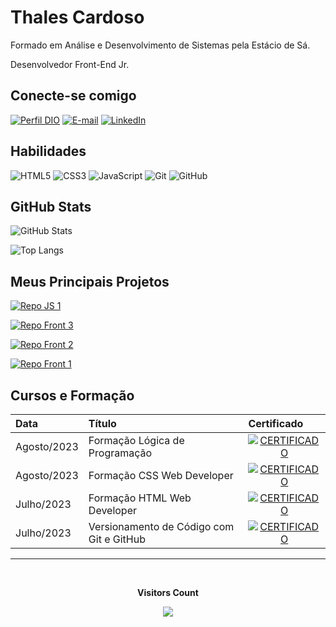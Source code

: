 # Thales Cardoso
<p>Formado em Análise e Desenvolvimento de Sistemas pela Estácio de Sá.</p>
<p>Desenvolvedor Front-End Jr.</p>

## Conecte-se comigo
[![Perfil DIO](https://img.shields.io/badge/-Meu%20Perfil%20na%20DIO-30A3DC?style=for-the-badge)](https://www.dio.me/users/thales_dev)
[![E-mail](https://img.shields.io/badge/-Email-000?style=for-the-badge&logo=microsoft-outlook&logoColor=white)](mailto:thales.dev@hotmail.com)
[![LinkedIn](https://img.shields.io/badge/-LinkedIn-%230077B5?style=for-the-badge&logo=linkedin&logoColor=white)](https://www.linkedin.com/in/thalesacardoso/)


## Habilidades
![HTML5](https://img.shields.io/badge/HTML-000?style=for-the-badge&logo=html5&logoColor=e34f26)
![CSS3](https://img.shields.io/badge/CSS3-000?style=for-the-badge&logo=css3&logoColor=30A9DC)
![JavaScript](https://img.shields.io/badge/JavaScript-000?style=for-the-badge&logo=javascript&logoColor=F1BF26)
![Git](https://img.shields.io/badge/Git-000?style=for-the-badge&logo=git&logoColor=E94D5F)
![GitHub](https://img.shields.io/badge/GitHub-000?style=for-the-badge&logo=github&logoColor=30A3DC)

## GitHub Stats
![GitHub Stats](https://github-readme-stats.vercel.app/api?username=thalesacardoso&theme=transparent&bg_color=000&border_color=30A3DC&show_icons=true&icon_color=30A3DC&title_color=blue&text_color=FFF&hide_title=true)

![Top Langs](https://github-readme-stats-git-masterrstaa-rickstaa.vercel.app/api/top-langs/?username=thalesacardoso&bg_color=000&border_color=30A3DC&title_color=blue&text_color=FFF&hide_title=true)


## Meus Principais Projetos


[![Repo JS 1](https://github-readme-stats.vercel.app/api/pin/?username=thalesacardoso&repo=dio-projeto-pokedex&bg_color=000&border_color=30A3DC&show_icons=true&icon_color=30A3DC&title_color=blue&text_color=FFF)](https://github.com/thalesacardoso/dio-projeto-pokedex)

[![Repo Front 3](https://github-readme-stats.vercel.app/api/pin/?username=thalesacardoso&repo=dio-clone-hbomax&bg_color=000&border_color=30A3DC&show_icons=true&icon_color=30A3DC&title_color=blue&text_color=FFF)](https://github.com/thalesacardoso/dio-clone-hbomax)

[![Repo Front 2](https://github-readme-stats.vercel.app/api/pin/?username=thalesacardoso&repo=dio-clone-discord&bg_color=000&border_color=30A3DC&show_icons=true&icon_color=30A3DC&title_color=blue&text_color=FFF)](https://github.com/thalesacardoso/dio-clone-discord)

[![Repo Front 1](https://github-readme-stats.vercel.app/api/pin/?username=thalesacardoso&repo=dio-landingpage1&bg_color=000&border_color=30A3DC&show_icons=true&icon_color=30A3DC&title_color=blue&text_color=FFF)](https://github.com/thalesacardoso/dio-landingpage1)


## Cursos e Formação
<table>
  <thead>
    <tr align="left">
      <th>Data</th>
      <th>Título</th>
      <th>Certificado</th>
    </tr>
  </thead>
  <tbody align="left">
    <tr>
      <td>Agosto/2023</td>
      <td>Formação Lógica de Programação</td>
      <td align="center">
        <a href="https://www.dio.me/certificate/0004E021/share">
           <img align="center" alt="CERTIFICADO" src="https://img.shields.io/badge/CERTIFICADO-E94D5F?style=for-the-badge">
        </a>
      </td>    
    </tr>
    <tr>
      <td>Agosto/2023</td>
      <td>Formação CSS Web Developer</td>
      <td align="center">
        <a href="https://www.dio.me/certificate/42F3F630/share">
           <img align="center" alt="CERTIFICADO" src="https://img.shields.io/badge/CERTIFICADO-E94D5F?style=for-the-badge">
        </a>
      </td>    
    </tr>
    <tr>
      <td>Julho/2023</td>
      <td>Formação HTML Web Developer</td>
      <td align="center">
        <a href="https://www.dio.me/certificate/57E474B4/share">
           <img align="center" alt="CERTIFICADO" src="https://img.shields.io/badge/CERTIFICADO-E94D5F?style=for-the-badge">
        </a>
      </td>    
    </tr>
    <tr>
      <td>Julho/2023</td>
      <td>Versionamento de Código com Git e GitHub</td>
      <td align="center">
        <a href="https://www.dio.me/certificate/498CA2AF/share">
           <img align="center" alt="CERTIFICADO" src="https://img.shields.io/badge/CERTIFICADO-30A3DC?style=for-the-badge">
        </a>
      </td>
    </tr>
  </tbody>
  <tfoot></tfoot>
</table>

---

<div align="center">
<br><p align="centre"><b>Visitors Count</b></p>  
<p align="center"><img align="center" src="https://profile-counter.glitch.me/{thalesacardoso}/count.svg" /></p> 
<br></div>

